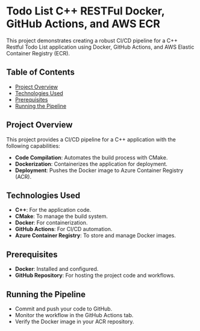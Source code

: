 # Todo List C++ RESTFul Docker, GitHub Actions, and AWS ECR

This project demonstrates creating a robust CI/CD pipeline for a C++ Restful Todo List application using Docker, GitHub Actions, and AWS Elastic Container Registry (ECR).

## Table of Contents

- [Project Overview](#project-overview)
- [Technologies Used](#technologies-used)
- [Prerequisites](#prerequisites)
- [Running the Pipeline](#running-the-pipeline)

## Project Overview

This project provides a CI/CD pipeline for a C++ application with the following capabilities:
- **Code Compilation**: Automates the build process with CMake.
- **Dockerization**: Containerizes the application for deployment.
- **Deployment**: Pushes the Docker image to Azure Container Registry (ACR).

## Technologies Used

- **C++**: For the application code.
- **CMake**: To manage the build system.
- **Docker**: For containerization.
- **GitHub Actions**: For CI/CD automation.
- **Azure Container Registry**: To store and manage Docker images.

## Prerequisites

- **Docker**: Installed and configured.
- **GitHub Repository**: For hosting the project code and workflows.

## Running the Pipeline
- Commit and push your code to GitHub.
- Monitor the workflow in the GitHub Actions tab.
- Verify the Docker image in your ACR repository.
